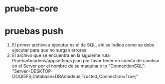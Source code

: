 # prueba-core
# pruebas push

1. El primer archivo a ejecutar es el de SQL, ahí se indica como se debe ejecutar para que no surgan errores
2. El archivo que se encuentra en la siguiente ruta PruebaAmadeus/appsettings.json por favor tener en cuenta de cambiar en el Server por el nombre de su maquina o ip "ConnectionSQL": "Server=DESKTOP-OOQI5FS;Database=DBAmadeus;Trusted_Connection=True;"
